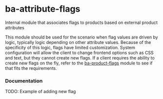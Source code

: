 # ba-attribute-flags
Internal module that associates flags to products based on external product attributes

This module should be used for the scenario when flag values are driven by logic,
typically logic depending on other attribute values. Because of the specificity of this logic,
flags have limited customization. System configuration will allow the client to change
frontend options such as CSS and text, but they cannot create new flags. If a client requires the
ability to create new flags on the fly, refer to the [ba-product-flags](https://github.com/BlueAcornInc/ba-product-flags)
module to see if that fits the requirements.

### Documentation

TODO: Example of adding new flag